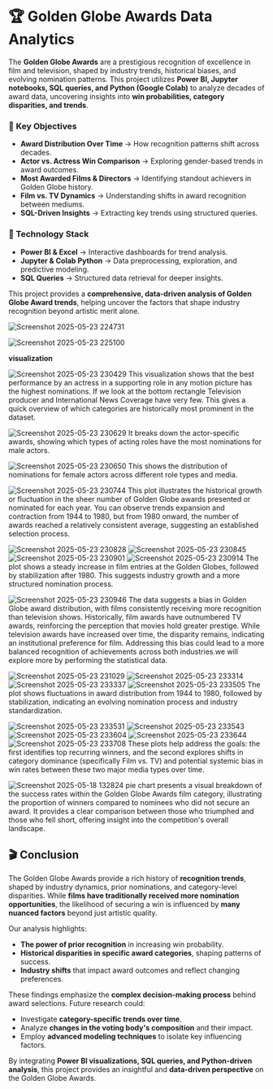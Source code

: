 # 🏆 Golden Globe Awards Data Analytics

The **Golden Globe Awards** are a prestigious recognition of excellence in film and television, shaped by industry trends, historical biases, and evolving nomination patterns. This project utilizes **Power BI, Jupyter notebooks, SQL queries, and Python (Google Colab)** to analyze decades of award data, uncovering insights into **win probabilities, category disparities, and trends**.

### **📌 Key Objectives**
- **Award Distribution Over Time** → How recognition patterns shift across decades.
- **Actor vs. Actress Win Comparison** → Exploring gender-based trends in award outcomes.
- **Most Awarded Films & Directors** → Identifying standout achievers in Golden Globe history.
- **Film vs. TV Dynamics** → Understanding shifts in award recognition between mediums.
- **SQL-Driven Insights** → Extracting key trends using structured queries.

### **📌 Technology Stack**
- **Power BI & Excel** → Interactive dashboards for trend analysis.
- **Jupyter & Colab Python** → Data preprocessing, exploration, and predictive modeling.
- **SQL Queries** → Structured data retrieval for deeper insights.

This project provides a **comprehensive, data-driven analysis of Golden Globe Award trends**, helping uncover the factors that shape industry recognition beyond artistic merit alone.



![Screenshot 2025-05-23 224731](https://github.com/user-attachments/assets/f01870df-14bb-4c39-96c7-eac5f013dcba)

![Screenshot 2025-05-23 225100](https://github.com/user-attachments/assets/b399e353-4ac1-4d5c-ad58-f9b874129e4f)

**visualization**

![Screenshot 2025-05-23 230429](https://github.com/user-attachments/assets/92ea2f2c-9c36-4eb8-b32c-50abe8b3b8eb)
  This visualization shows that the best performance by an actress in a supporting role in any motion picture has the highest nominations. If we look at the bottom rectangle Television producer and International News Coverage have very few. This gives a quick overview of which categories are historically most prominent in the dataset.
  
![Screenshot 2025-05-23 230629](https://github.com/user-attachments/assets/de9b808b-94a9-47a9-993a-e40342ac9fb8)
  It breaks down the actor-specific awards, showing which types of acting roles  have the most nominations for male actors.
  
![Screenshot 2025-05-23 230650](https://github.com/user-attachments/assets/4c6a285c-84aa-405d-83c0-8533ae82c15e)
  This shows the distribution of nominations for female actors across different role types and media.
  
![Screenshot 2025-05-23 230744](https://github.com/user-attachments/assets/9560b25c-1c66-4313-8619-7388b8a12a8b)
  This plot illustrates the historical growth or fluctuation in the sheer number of Golden Globe awards presented or nominated for each year. You can observe trends expansion and contraction from 1944 to 1980, but from 1980 onward, the number of awards reached a relatively consistent average, suggesting an established selection process.
  
![Screenshot 2025-05-23 230828](https://github.com/user-attachments/assets/0544165e-a8b2-4126-bf15-1a9ab4c0066a)
![Screenshot 2025-05-23 230845](https://github.com/user-attachments/assets/d2a37044-16bc-44d4-969a-18f29f0903b9)
![Screenshot 2025-05-23 230901](https://github.com/user-attachments/assets/292ca6a8-7f06-468e-b5e5-b96fd4761d5a)
![Screenshot 2025-05-23 230914](https://github.com/user-attachments/assets/b6b612d2-8ae1-42b5-9d31-c6e9d96ba058)
 The plot shows a steady increase in film entries at the Golden Globes, followed by stabilization after 1980. This suggests industry growth and a more structured nomination process.
 
![Screenshot 2025-05-23 230946](https://github.com/user-attachments/assets/f2249411-ebcf-4bf8-b337-cae585732f58)
The data suggests a bias in Golden Globe award distribution, with films consistently receiving more recognition than television shows. Historically, film awards have outnumbered TV awards, reinforcing the perception that movies hold greater prestige. While television awards have increased over time, the disparity remains, indicating an institutional preference for film. Addressing this bias could lead to a more balanced recognition of achievements across both industries.we will explore more by performing the statistical data.

![Screenshot 2025-05-23 231029](https://github.com/user-attachments/assets/b7a0bc7e-0fd5-48c4-bde3-9950905f52f4)
![Screenshot 2025-05-23 233314](https://github.com/user-attachments/assets/5b67362a-defe-4a13-8098-8722513aecc1)
![Screenshot 2025-05-23 233337](https://github.com/user-attachments/assets/96cd0c7b-7988-48f0-8e9b-03e0f2eea963)
![Screenshot 2025-05-23 233505](https://github.com/user-attachments/assets/63c533a1-ff11-46fd-aebf-b3ef32e10969)
  The plot shows fluctuations in award distribution from 1944 to 1980, followed by stabilization, indicating an evolving nomination process and industry standardization.
  
![Screenshot 2025-05-23 233531](https://github.com/user-attachments/assets/a6d8c34d-b1cf-4374-8add-12400db1b258)
![Screenshot 2025-05-23 233543](https://github.com/user-attachments/assets/71dea238-4e73-4102-b8ae-b19fe79da656)
![Screenshot 2025-05-23 233604](https://github.com/user-attachments/assets/9ada15a6-a7d0-4646-b386-9a5e122c5d59)
![Screenshot 2025-05-23 233644](https://github.com/user-attachments/assets/7325b3bb-8e10-43f5-8969-15678a7a3919)
![Screenshot 2025-05-23 233708](https://github.com/user-attachments/assets/f37f64e5-2508-4db9-8b75-05adbafcf54e)
  These plots help address the goals: the first identifies top recurring winners, and the second explores shifts in category dominance (specifically Film vs. TV) and potential systemic bias in win rates between these two major media types over time.

![Screenshot 2025-05-18 132824](https://github.com/user-attachments/assets/5702a4cd-1d28-42e8-a46c-6f7745c3cab2)
   pie chart presents a visual breakdown of the success rates within the Golden Globe Awards film category, illustrating the proportion of winners compared to nominees who did not secure an award. It provides a clear comparison between those who triumphed and those who fell short, offering insight into the competition's overall landscape.


   ## 🎬 Conclusion

The Golden Globe Awards provide a rich history of **recognition trends**, shaped by industry dynamics, prior nominations, and category-level disparities. While **films have traditionally received more nomination opportunities**, the likelihood of securing a win is influenced by **many nuanced factors** beyond just artistic quality.

Our analysis highlights:
- **The power of prior recognition** in increasing win probability.
- **Historical disparities in specific award categories**, shaping patterns of success.
- **Industry shifts** that impact award outcomes and reflect changing preferences.

These findings emphasize the **complex decision-making process** behind award selections. Future research could:
- Investigate **category-specific trends over time**.
- Analyze **changes in the voting body's composition** and their impact.
- Employ **advanced modeling techniques** to isolate key influencing factors.

By integrating **Power BI visualizations, SQL queries, and Python-driven analysis**, this project provides an insightful and **data-driven perspective** on the Golden Globe Awards.


  

